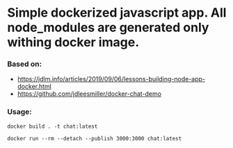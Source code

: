 # Simple dockerized javascript app. All node_modules are generated only withing docker image.

### Based on:
- https://jdlm.info/articles/2019/09/06/lessons-building-node-app-docker.html
- https://github.com/jdleesmiller/docker-chat-demo


### Usage:

`docker build . -t chat:latest`

`docker run --rm --detach --publish 3000:3000 chat:latest`